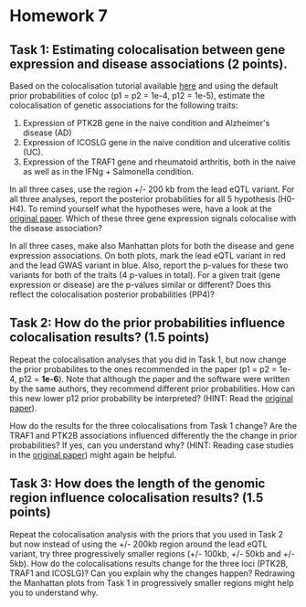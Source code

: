 # Homework 7

## Task 1: Estimating colocalisation between gene expression and disease associations (2 points).

Based on the colocalisation tutorial available [here](https://github.com/kauralasoo/MTAT.03.239_Bioinformatics/blob/master/colocalisation/Introduction_to_coloc.md) and using the default prior probabilities of coloc (p1 = p2 = 1e-4, p12 = 1e-5), estimate the colocalisation of genetic associations for the following traits:

 1. Expression of PTK2B gene in the naive condition and Alzheimer's disease (AD)
 2. Expression of ICOSLG gene in the naive condition and ulcerative colitis (UC).
 3. Expression of the TRAF1 gene and rheumatoid arthritis, both in the naive as well as in the IFNg + Salmonella condition.

In all three cases, use the region +/- 200 kb from the lead eQTL variant. For all three analyses, report the posterior probabilities for all 5 hypothesis (H0-H4). To remind yourself what the hypotheses  were, have a look at the [original paper](http://journals.plos.org/plosgenetics/article?id=10.1371/journal.pgen.1004383).  Which of these three gene expression signals colocalise with the disease association?

In all three cases, make also Manhattan plots for both the disease and gene expression associations. On both plots, mark the lead eQTL variant in red and the lead GWAS variant in blue. Also, report the p-values for these two variants for both of the traits (4 p-values in total). For a given trait (gene expression or disease) are the p-values similar or different? Does this reflect the colocalisation posterior probabilities (PP4)?

## Task 2: How do the prior probabilities influence colocalisation results? (1.5 points)

Repeat the colocalisation analyses that you did in Task 1, but now change the prior probabilites to the ones recommended in the paper (p1 = p2 = 1e-4, p12 = **1e-6**). Note that although the paper and the software were written by the same authors, they recommend different prior probabilities. How can this new lower p12 prior probability be interpreted? (HINT: Read the [original paper](%28http://journals.plos.org/plosgenetics/article?id=10.1371/journal.pgen.1004383)). 

How do the results for the three colocalisations from Task 1 change? Are the TRAF1 and PTK2B associations influenced differently the the change in prior probabilities? If yes, can you understand why?  (HINT: Reading case studies in the [original paper](%28http://journals.plos.org/plosgenetics/article?id=10.1371/journal.pgen.1004383)) might again be helpful. 

## Task 3: How does the length of the genomic region influence colocalisation results? (1.5 points)
Repeat the colocalisation analysis with the priors that you used in Task 2 but now instead of using the +/- 200kb region around the lead eQTL variant, try three progressively smaller regions (+/- 100kb, +/- 50kb and +/- 5kb). How do the colocalisations results change for the three loci (PTK2B, TRAF1 and ICOSLG)? Can you explain why the changes happen? Redrawing the Manhattan plots from Task 1 in progressively smaller regions might help you to understand why.



<!--stackedit_data:
eyJoaXN0b3J5IjpbMTM1ODA5MjA2MiwxMTM5NzA1MjYwLC04Nz
YxNDEwNzYsMjAzMTMzNzEsLTE1Mjc4MjUwMDFdfQ==
-->